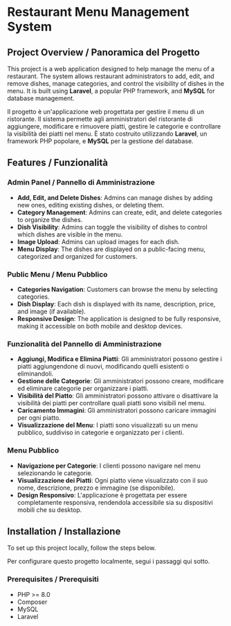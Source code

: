 # Restaurant Menu Management System

## Project Overview / Panoramica del Progetto

This project is a web application designed to help manage the menu of a restaurant. The system allows restaurant administrators to add, edit, and remove dishes, manage categories, and control the visibility of dishes in the menu. It is built using **Laravel**, a popular PHP framework, and **MySQL** for database management.

Il progetto è un'applicazione web progettata per gestire il menu di un ristorante. Il sistema permette agli amministratori del ristorante di aggiungere, modificare e rimuovere piatti, gestire le categorie e controllare la visibilità dei piatti nel menu. È stato costruito utilizzando **Laravel**, un framework PHP popolare, e **MySQL** per la gestione del database.

## Features / Funzionalità

### Admin Panel / Pannello di Amministrazione

- **Add, Edit, and Delete Dishes**: Admins can manage dishes by adding new ones, editing existing dishes, or deleting them.
- **Category Management**: Admins can create, edit, and delete categories to organize the dishes.
- **Dish Visibility**: Admins can toggle the visibility of dishes to control which dishes are visible in the menu.
- **Image Upload**: Admins can upload images for each dish.
- **Menu Display**: The dishes are displayed on a public-facing menu, categorized and organized for customers.

### Public Menu / Menu Pubblico

- **Categories Navigation**: Customers can browse the menu by selecting categories.
- **Dish Display**: Each dish is displayed with its name, description, price, and image (if available).
- **Responsive Design**: The application is designed to be fully responsive, making it accessible on both mobile and desktop devices.

### Funzionalità del Pannello di Amministrazione

- **Aggiungi, Modifica e Elimina Piatti**: Gli amministratori possono gestire i piatti aggiungendone di nuovi, modificando quelli esistenti o eliminandoli.
- **Gestione delle Categorie**: Gli amministratori possono creare, modificare ed eliminare categorie per organizzare i piatti.
- **Visibilità del Piatto**: Gli amministratori possono attivare o disattivare la visibilità dei piatti per controllare quali piatti sono visibili nel menu.
- **Caricamento Immagini**: Gli amministratori possono caricare immagini per ogni piatto.
- **Visualizzazione del Menu**: I piatti sono visualizzati su un menu pubblico, suddiviso in categorie e organizzato per i clienti.

### Menu Pubblico

- **Navigazione per Categorie**: I clienti possono navigare nel menu selezionando le categorie.
- **Visualizzazione dei Piatti**: Ogni piatto viene visualizzato con il suo nome, descrizione, prezzo e immagine (se disponibile).
- **Design Responsivo**: L'applicazione è progettata per essere completamente responsiva, rendendola accessibile sia su dispositivi mobili che su desktop.

## Installation / Installazione

To set up this project locally, follow the steps below.

Per configurare questo progetto localmente, segui i passaggi qui sotto.

### Prerequisites / Prerequisiti

- PHP >= 8.0
- Composer
- MySQL
- Laravel

